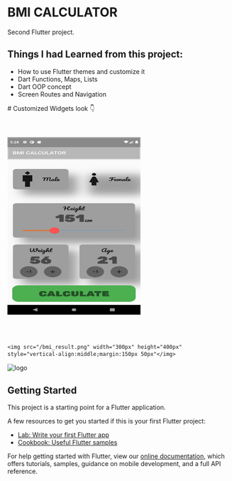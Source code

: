 # BMI CALCULATOR 
Second Flutter project.
## Things I had Learned from this project:
<ul>
    <li>How to use Flutter themes and customize it</li>
    <li>Dart Functions, Maps, Lists</li>
    <li>Dart OOP concept</li>
    <li>Screen Routes and Navigation</li>
    </ul>
# Customized Widgets look 👇
<div >
    <img src="/bmi_home.png" width="300px" height = "400px" style="vertical-align:middle;margin:50px 0px"</img> 
    
    <img src="/bmi_result.png" width="300px" height="400px" style="vertical-align:middle;margin:150px 50px"</img> 
</div>
         


<img align="center" width="500" alt="logo" src="https://user-images.githubusercontent.com/55774240/122635653-da725d80-d102-11eb-9208-4c8d8b4a1ac6.png" />






## Getting Started

This project is a starting point for a Flutter application.

A few resources to get you started if this is your first Flutter project:

- [Lab: Write your first Flutter app](https://flutter.dev/docs/get-started/codelab)
- [Cookbook: Useful Flutter samples](https://flutter.dev/docs/cookbook)

For help getting started with Flutter, view our
[online documentation](https://flutter.dev/docs), which offers tutorials,
samples, guidance on mobile development, and a full API reference.
